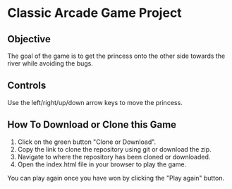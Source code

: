 # Classic Arcade Game Project

## Objective
The goal of the game is to get the princess onto the other side towards the river while avoiding the bugs.

## Controls
Use the left/right/up/down arrow keys to move the princess. 

## How To Download or Clone this Game
1. Click on the green button "Clone or Download".
2. Copy the link to clone the repository using git or download the zip.
3. Navigate to where the repository has been cloned or downloaded.
4. Open the index.html file in your browser to play the game.

You can play again once you have won by clicking the "Play again" button.